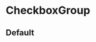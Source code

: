 <script setup>
import { ref } from 'vue'
import { Menu } from 'tailv'

const items = ref([
  {
    key: '1',
    type: 'group',
    label: 'Group title',
    children: [
      {key: '1-1', label: '1st menu item',
      },
      {key: '1-2', label: '2nd menu item',
      },
    ],
  },
  {
    key: '2',
    label: 'sub menu',
    children: [  
      {key: '2-1', label: '3rd menu item',
      },
      {key: '2-2', label: '4th menu item',},
    ],
  },
  {
    key: '3',
    label: 'disabled sub menu',
    disabled: true,
    children: [
      {
        key: '3-1',
        label: '5d menu item',
      },
      {
        key: '3-2',
        label: '6th menu item',
      },
    ],
  },
])

</script>

# CheckboxGroup

## Default

<div class="flex flex-wrap gap-2 not-prose">
  <div class="border border-slate-300">
    <Menu :items="items" /> 
  </div>
</div>
